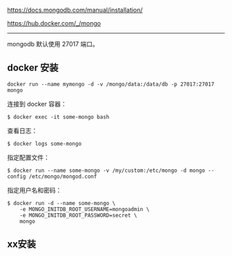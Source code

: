 https://docs.mongodb.com/manual/installation/

https://hub.docker.com/_/mongo

---

mongodb 默认使用 27017 端口。

## docker 安装

```
docker run --name mymongo -d -v /mongo/data:/data/db -p 27017:27017 mongo
```

连接到 docker 容器：

```
$ docker exec -it some-mongo bash
```

查看日志：

```
$ docker logs some-mongo
```

指定配置文件：

```
$ docker run --name some-mongo -v /my/custom:/etc/mongo -d mongo --config /etc/mongo/mongod.conf
```

指定用户名和密码：

```
$ docker run -d --name some-mongo \
    -e MONGO_INITDB_ROOT_USERNAME=mongoadmin \
    -e MONGO_INITDB_ROOT_PASSWORD=secret \
    mongo
```

## xx安装


